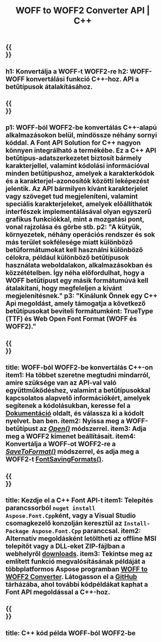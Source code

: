 ﻿---
translation: true
template: /_templates/conversion-child-cpp.md
title: WOFF to WOFF2 Converter API | C++
description: Konvertálja a WOFF-ot WOFF2-betűtípusokká ezzel a C++ API-val. A konvertálási funkció Windowson és Linuxon, valamint minden C++-t támogató fejlesztői környezetben működik.
metakeywords: c++ WOFF to WOFF2, WOFF to WOFF2 megoldások c++, WOFF to WOFF2 font conerter cpp
url: /cpp/conversion/woff-to-woff2/
family: font
platformtag: cpp
feature: conversion
informat: WOFF
outformat: WOFF2
faq: faqchild
otherformats: TTF
---

{{<section banner>}}
---
h1: Konvertálja a WOFF-t WOFF2-re
h2: WOFF-WOFF konvertálási funkció C++-hoz. API a betűtípusok átalakításához.
---

{{<section overview>}}
---
p1: WOFF-ból WOFF2-be konvertálás С++-alapú alkalmazásokon belül, mindössze néhány sornyi kóddal. A Font API Solution for С++ nagyon könnyen integrálható a termékébe. Ez a C++ API betűtípus-adatszerkezetet biztosít bármely karakterjellel, valamint kódolási információval minden betűtípushoz, amelyek a karakterkódok és a karakterjel-azonosítók közötti leképezést jelentik. Az API bármilyen kívánt karakterjelet vagy szöveget tud megjeleníteni, valamint speciális karakterjeleket, amelyek előállíthatók interfészek implementálásával olyan egyszerű grafikus funkciókkal, mint a mozgatási pont, vonal rajzolása és görbe stb.
p2: "A kütyük, környezetek, néhány operációs rendszer és sok más terület sokfélesége miatt különböző betűformátumokat kell használni különböző célokra, például különböző betűtípusok használata weboldalakon, alkalmazásokban és közzétételben. Így néha előfordulhat, hogy a WOFF betűtípust egy másik formátumúvá kell átalakítani, hogy megfeleljen a kívánt megjelenítésnek."
p3: "Kínálunk Önnek egy С++ Api megoldást, amely támogatja a következő betűtípusokat beviteli formátumként: TrueType (TTF) és Web Open Font Format (WOFF és WOFF2)."
---

{{<section feature1>}}
---
title: WOFF-ból WOFF2-be konvertálás C++-on
item1: Ha többet szeretne megtudni mindarról, amire szüksége van az API-val való együttműködéshez, valamint a betűtípusokkal kapcsolatos alapvető információkért, amelyek segítenek a kódolásukban, keresse fel a [Dokumentáció](https://docs.aspose.com/font/) oldalt, és válassza ki a kódolt nyelvet. ban ben.
item2: Nyissa meg a WOFF-betűtípust az [*Open()*](https://reference.aspose.com/font/cpp/class/aspose.font.font#ac2387bf04ccb5bac51cf37984d4ebf33) módszerrel.
item3: Adja meg a WOFF2 kimenet beállításait.
item4: Konvertálja a WOFF-ot WOFF2-re a [*SaveToFormat()*](https://reference.aspose.com/font/cpp/class/aspose.font.font#a670ea97404fd72c2e51b0e8c543c8a45) módszerrel, és adja meg a WOFF2-t [FontSavingFormats()](https://reference.aspose.com/font/cpp/namespace/aspose.font#a93d0dcc7c00f5c7027d60e14a5433c74).
---

{{<section feature2>}}
---
title: Kezdje el a C++ Font API-t
item1: Telepítés parancssorból ```nuget install Aspose.Font.Cpp```ként, vagy a Visual Studio csomagkezelő konzolján keresztül az ```Install-Package Aspose.Font.Cpp``` paranccsal.
item2: Alternatív megoldásként letöltheti az offline MSI telepítőt vagy a DLL-eket ZIP-fájlban a webhelyről  [downloads](https://releases.aspose.com/font/cpp/).
item3: Tekintse meg az említett funkció megvalósításának példáját a többplatformos Aspose programban [WOFF to WOFF2 Converter](https://products.aspose.app/font/conversion/woff-to-woff2). Látogasson el a [GitHub](https://github.com/aspose-font/Aspose.Font-Documentation/tree/master/cpp-examples) tárházába, ahol további kódpéldákat kaphat a Font API megoldással a C++-hoz.
---

{{<section codeexample>}}
---
title: C++ kód példa WOFF-ból WOFF2-be
---